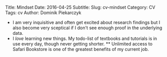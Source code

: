Title: Mindset
Date: 2016-04-25
Subtitle: 
Slug: cv-mindset
Category: CV
Tags: cv
Author: Dominik Piekarczyk


* I am very inquisitive and often get excited about research findings but I also become very sceptical if I don't see enough proof in the underlying data.
* I *love* learning new things. My todo-list of textbooks and tutorials is in use every day, though never getting shorter.
** Unlimited access to Safari Bookstore is one of the greatest benefits of my current job.

